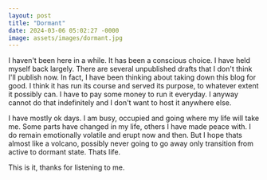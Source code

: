 ```yaml
---
layout: post
title: "Dormant"
date: 2024-03-06 05:02:27 -0000
image: assets/images/dormant.jpg
---
```


I haven't been here in a while. It has been a conscious choice. I have held myself back largely. There are several unpublished drafts that I don't think I'll publish now. In fact, I have been thinking about taking down this blog for good. I think it has run its course and served its purpose, to whatever extent it possibly can. I have to pay some money to run it everyday. I anyway cannot do that indefinitely and I don't want to host it anywhere else.

I have mostly ok days. I am busy, occupied and going where my life will take me. Some parts have changed in my life, others I have made peace with. I do remain emotionally volatile and erupt now and then. But I hope thats almost like a volcano, possibly never going to go away only transition from active to dormant state. Thats life.

This is it, thanks for listening to me.
